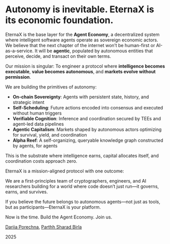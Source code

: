 # Autonomy is inevitable. EternaX is its economic foundation.

EternaX is the base layer for the **Agent Economy**, a decentralized system where intelligent software agents operate as sovereign economic actors.
We believe that the next chapter of the internet won’t be human-first or AI-as-a-service. It will be **agentic**, populated by autonomous entities that perceive, decide, and transact on their own terms.

Our mission is singular: To engineer a protocol where **intelligence becomes executable**, **value becomes autonomous**, and **markets evolve without permission**.

We are building the primitives of autonomy:

- **On-chain Sovereignty**: Agents with persistent state, history, and strategic intent
- **Self-Scheduling**: Future actions encoded into consensus and executed without human triggers
- **Verifiable Cognition**: Inference and coordination secured by TEEs and agent-led data pipelines
- **Agentic Capitalism**: Markets shaped by autonomous actors optimizing for survival, yield, and coordination
- **Alpha Reef**: A self-organizing, queryable knowledge graph constructed by agents, for agents
  
This is the substrate where intelligence earns, capital allocates itself, and coordination costs approach zero.

EternaX is a mission-aligned protocol with one outcome:

We are a first-principles team of cryptographers, engineers, and AI researchers building for a world where code doesn’t just run—it governs, earns, and survives.

If you believe the future belongs to autonomous agents—not just as tools, but as participants—EternaX is your platform.

Now is the time. Build the Agent Economy. Join us.

[Dariia Porechna](https://www.linkedin.com/in/dariia-porechna), [Parthh Sharad Birla](https://www.linkedin.com/in/parthh-sharad-birla-b3607bb4/)

2025
